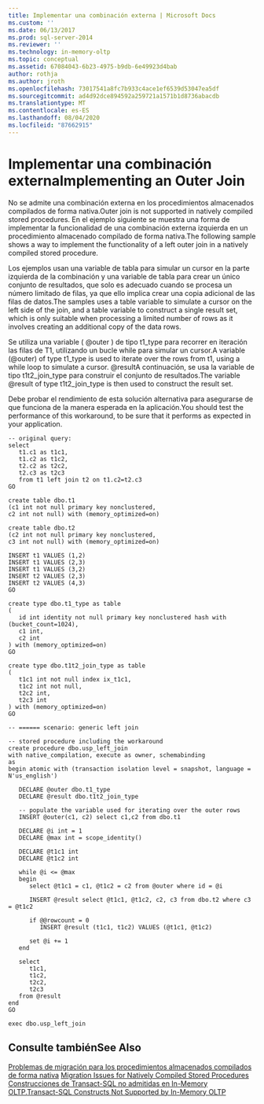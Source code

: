 ```yaml
---
title: Implementar una combinación externa | Microsoft Docs
ms.custom: ''
ms.date: 06/13/2017
ms.prod: sql-server-2014
ms.reviewer: ''
ms.technology: in-memory-oltp
ms.topic: conceptual
ms.assetid: 67084043-6b23-4975-b9db-6e49923d4bab
author: rothja
ms.author: jroth
ms.openlocfilehash: 73017541a8fc7b933c4ace1ef6539d53047ea5df
ms.sourcegitcommit: ad4d92dce894592a259721a1571b1d8736abacdb
ms.translationtype: MT
ms.contentlocale: es-ES
ms.lasthandoff: 08/04/2020
ms.locfileid: "87662915"
---
```

# <a name="implementing-an-outer-join"></a><span data-ttu-id="4fc29-102">Implementar una combinación externa</span><span class="sxs-lookup"><span data-stu-id="4fc29-102">Implementing an Outer Join</span></span>
  <span data-ttu-id="4fc29-103">No se admite una combinación externa en los procedimientos almacenados compilados de forma nativa.</span><span class="sxs-lookup"><span data-stu-id="4fc29-103">Outer join is not supported in natively compiled stored procedures.</span></span> <span data-ttu-id="4fc29-104">En el ejemplo siguiente se muestra una forma de implementar la funcionalidad de una combinación externa izquierda en un procedimiento almacenado compilado de forma nativa.</span><span class="sxs-lookup"><span data-stu-id="4fc29-104">The following sample shows a way to implement the functionality of a left outer join in a natively compiled stored procedure.</span></span>  
  
 <span data-ttu-id="4fc29-105">Los ejemplos usan una variable de tabla para simular un cursor en la parte izquierda de la combinación y una variable de tabla para crear un único conjunto de resultados, que solo es adecuado cuando se procesa un número limitado de filas, ya que ello implica crear una copia adicional de las filas de datos.</span><span class="sxs-lookup"><span data-stu-id="4fc29-105">The samples uses a table variable to simulate a cursor on the left side of the join, and a table variable to construct a single result set, which is only suitable when processing a limited number of rows as it involves creating an additional copy of the data rows.</span></span>  
  
 <span data-ttu-id="4fc29-106">Se utiliza una variable ( @outer ) de tipo t1_type para recorrer en iteración las filas de T1, utilizando un bucle while para simular un cursor.</span><span class="sxs-lookup"><span data-stu-id="4fc29-106">A variable (@outer) of type t1_type is used to iterate over the rows from t1, using a while loop to simulate a cursor.</span></span> <span data-ttu-id="4fc29-107">@resultA continuación, se usa la variable de tipo t1t2_join_type para construir el conjunto de resultados.</span><span class="sxs-lookup"><span data-stu-id="4fc29-107">The variable @result of type t1t2_join_type is then used to construct the result set.</span></span>  
  
 <span data-ttu-id="4fc29-108">Debe probar el rendimiento de esta solución alternativa para asegurarse de que funciona de la manera esperada en la aplicación.</span><span class="sxs-lookup"><span data-stu-id="4fc29-108">You should test the performance of this workaround, to be sure that it performs as expected in your application.</span></span>  
  
```  
-- original query:  
select   
   t1.c1 as t1c1,  
   t1.c2 as t1c2,  
   t2.c2 as t2c2,  
   t2.c3 as t2c3  
   from t1 left join t2 on t1.c2=t2.c3  
GO  
  
create table dbo.t1  
(c1 int not null primary key nonclustered,  
c2 int not null) with (memory_optimized=on)  
  
create table dbo.t2  
(c2 int not null primary key nonclustered,  
c3 int not null) with (memory_optimized=on)  
  
INSERT t1 VALUES (1,2)  
INSERT t1 VALUES (2,3)  
INSERT t1 VALUES (3,2)  
INSERT t2 VALUES (2,3)  
INSERT t2 VALUES (4,3)  
GO  
  
create type dbo.t1_type as table  
(  
   id int identity not null primary key nonclustered hash with (bucket_count=1024),  
   c1 int,  
   c2 int  
) with (memory_optimized=on)  
GO  
  
create type dbo.t1t2_join_type as table  
(  
   t1c1 int not null index ix_t1c1,  
   t1c2 int not null,  
   t2c2 int,  
   t2c3 int  
) with (memory_optimized=on)  
GO  
  
-- ====== scenario: generic left join  
  
-- stored procedure including the workaround  
create procedure dbo.usp_left_join  
with native_compilation, execute as owner, schemabinding  
as  
begin atomic with (transaction isolation level = snapshot, language = N'us_english')  
  
   DECLARE @outer dbo.t1_type  
   DECLARE @result dbo.t1t2_join_type  
  
   -- populate the variable used for iterating over the outer rows  
   INSERT @outer(c1, c2) select c1,c2 from dbo.t1  
  
   DECLARE @i int = 1  
   DECLARE @max int = scope_identity()  
  
   DECLARE @t1c1 int  
   DECLARE @t1c2 int  
  
   while @i <= @max  
   begin     
      select @t1c1 = c1, @t1c2 = c2 from @outer where id = @i  
  
      INSERT @result select @t1c1, @t1c2, c2, c3 from dbo.t2 where c3 = @t1c2  
  
      if @@rowcount = 0   
         INSERT @result (t1c1, t1c2) VALUES (@t1c1, @t1c2)  
  
      set @i += 1  
   end  
  
   select   
      t1c1,  
      t1c2,  
      t2c2,  
      t2c3  
   from @result  
end  
GO  
  
exec dbo.usp_left_join  
```  
  
## <a name="see-also"></a><span data-ttu-id="4fc29-109">Consulte también</span><span class="sxs-lookup"><span data-stu-id="4fc29-109">See Also</span></span>  
 <span data-ttu-id="4fc29-110">[Problemas de migración para los procedimientos almacenados compilados de forma nativa](migration-issues-for-natively-compiled-stored-procedures.md) </span><span class="sxs-lookup"><span data-stu-id="4fc29-110">[Migration Issues for Natively Compiled Stored Procedures](migration-issues-for-natively-compiled-stored-procedures.md) </span></span>  
 [<span data-ttu-id="4fc29-111">Construcciones de Transact-SQL no admitidas en In-Memory OLTP.</span><span class="sxs-lookup"><span data-stu-id="4fc29-111">Transact-SQL Constructs Not Supported by In-Memory OLTP</span></span>](transact-sql-constructs-not-supported-by-in-memory-oltp.md)  
  
  
